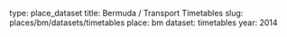 type: place_dataset
title: Bermuda / Transport Timetables
slug: places/bm/datasets/timetables
place: bm
dataset: timetables
year: 2014

